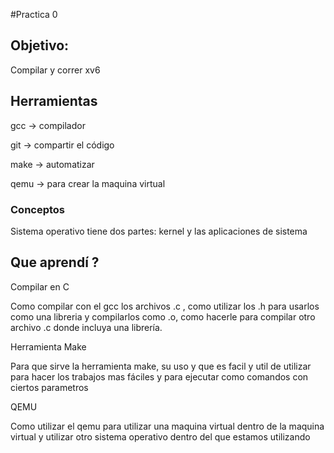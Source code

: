 #Practica 0
## Objetivo:
Compilar y correr xv6

## Herramientas
gcc -> compilador

git -> compartir el código

make -> automatizar

qemu -> para crear la maquina virtual

### Conceptos

Sistema operativo tiene dos partes: kernel y las aplicaciones de sistema

## Que aprendí ?

Compilar en C

Como compilar con el gcc los archivos .c , como utilizar los .h para usarlos como una libreria y compilarlos como .o, como hacerle para compilar otro archivo .c donde incluya una librería.

Herramienta Make

Para que sirve la herramienta make, su uso y que es facil y util de utilizar para hacer los trabajos mas fáciles y para ejecutar como comandos con ciertos parametros

QEMU

Como utilizar el qemu para utilizar una maquina virtual dentro de la maquina virtual y utilizar otro sistema operativo dentro del que estamos utilizando
